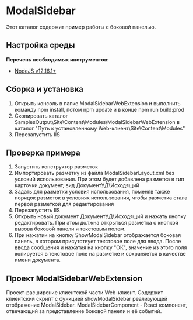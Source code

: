 ﻿# ModalSidebar

Этот каталог содержит пример работы с боковой панелью.

## Настройка среды

**Перечень необходимых инструментов:** 
* [NodeJS v12.16.1+](https://nodejs.org/en/)

## Сборка и установка

1. Открыть консоль в папке ModalSidebarWebExtension и выполнить команду npm install, потом  npm update и в конце npm run build:prod
2. Скопировать каталог SamplesOutput\Site\Content\Modules\ModalSidebarWebExtension в каталог "Путь к установленному Web-клиент\Site\Content\Modules"
3. Перезапустить IIS

## Проверка примера

1. Запустить конструктор разметок
2. Импортировать разметку из файла ModalSidebarLayout.xml без условий использования. При этом будет добавлена разметка в тип карточки документ, вид ДокументУД\Исходящий
3. Задать для разметки условия использования, поменяв также порядок разметок в условиях использования, чтобы разметка стала первой разметкой для редактирования 
4. Перезапустить IIS
5. Открыть новый документ ДокументУД\Исходящий и нажать кнопку редактировать. При этом должна открыться разметка с кнопкой вызова боковой панели и текстовым полем. 
6. При нажатии на кнопку ShowModalSidebar отображается боковая панель, в котором присутствует текстовое поле для ввода. После ввода сообщения и нажатия на кнопку "ОК", значение из этого поля копируется в текстовое поле на разметке и сохраняется в качестве имени документа.


## Проект ModalSidebarWebExtension

Проект-расширение клиентской части Web-клиент. Содержит клиентский скрипт c функцией showModalSidebar реализующей отображение ModalSidebar.
ModalSidebarComponent - React компонент, отвечающий за представление боковой панели и её событий.
